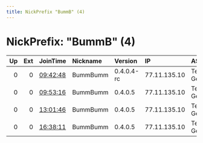 ```yaml
---
title: NickPrefix "BummB" (4)
---
```


# NickPrefix: "BummB" (4)

|   Up |   Ext | JoinTime                                                                                            | Nickname   | Version    | IP           | AS                 | CC   |   ORp |   Dirp | OS      | Contact   |   eFamMembers |
|-----:|------:|:----------------------------------------------------------------------------------------------------|:-----------|:-----------|:-------------|:-------------------|:-----|------:|-------:|:--------|:----------|--------------:|
|    0 |     0 | [09:42:48](https://metrics.torproject.org/rs.html#details/E65E304655C41A3A73A2DC133084D62C4DD5EADE) | BummBumm   | 0.4.0.4-rc | 77.11.135.10 | Telefonica Germany | de   |  8080 |      0 | Windows | None      |             1 |
|    0 |     0 | [09:53:16](https://metrics.torproject.org/rs.html#details/AB1FB7DFF25D9A1E39F3AB24B16884F62CC3D2D9) | BummBumm   | 0.4.0.5    | 77.11.135.10 | Telefonica Germany | de   |  8080 |      0 | Windows | None      |             1 |
|    0 |     0 | [13:01:46](https://metrics.torproject.org/rs.html#details/C0A1E8C61BE2425F111415B80B6698470830AC94) | BummBumm   | 0.4.0.5    | 77.11.135.10 | Telefonica Germany | de   |  8080 |      0 | Windows | None      |             1 |
|    0 |     0 | [16:38:11](https://metrics.torproject.org/rs.html#details/C5EEEAF56E7BF5CD002F96F3740C66EC77B603C9) | BummBumm   | 0.4.0.5    | 77.11.135.10 | Telefonica Germany | de   |  8080 |      0 | Windows | None      |             1 |
